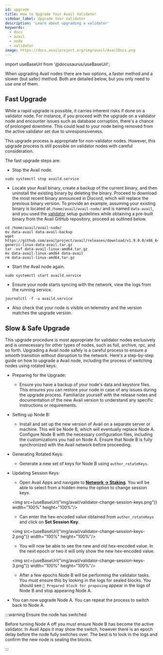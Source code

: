 ```yaml
---
id: upgrade
title: How to Upgrade Your Avail Validator
sidebar_label: Upgrade Your Validator
description: 'Learn about upgrading a validator'
keywords:
  - docs
  - avail
  - node
  - validator
image: https://docs.availproject.org/img/avail/AvailDocs.png
---
```


import useBaseUrl from '@docusaurus/useBaseUrl';

When upgrading Avail nodes there are two options, a faster method and a slower (but safer) method. Both are detailed below, but you only need to use one of them.

## Fast Upgrade

While a rapid upgrade is possible, it carries inherent risks if done on a validator node. For instance, if you proceed with the upgrade on a validator node and encounter issues such as database corruption, there's a chance of prolonged downtime. This could lead to your node being removed from the active validator set due to unresponsiveness.

This upgrade process is appropriate for non-validator nodes. However, this upgrade process is still possible on validator nodes with careful consideration.

The fast upgrade steps are:

- Stop the Avail node.

```
sudo systemctl stop availd.service
```

- Locate your Avail binary, create a backup of the current binary, and then uninstall the existing binary by deleting the binary. Proceed to download the most recent binary announced in Discord, which will replace the previous binary version.
  To provide an example, assuming your existing binary is located at `/home/avail/avail-node/` and is named `data-avail`, and you used the [validator](/category/run-a-validator-node/) setup guidelines while obtaining a pre-built binary from the Avail GitHub repository, proceed as outlined below.

```
cd /home/avail/avail-node/
mv data-avail data-avail-backup
wget https://github.com/availproject/avail/releases/download/v1.9.0.0/x86_64-generic-linux-data-avail.tar.gz
tar -xvf data-avail-linux-amd64.tar.gz
mv data-avail-linux-amd64 data-avail
rm data-avail-linux-amd64.tar.gz
```

- Start the Avail node again.

```
sudo systemctl start availd.service
```

- Ensure your node starts syncing with the network, view the logs from the running service.

```
journalctl -f -u availd.service
```

- Also check that your node is visible on telemetry and the version matches the upgrade version.

## Slow & Safe Upgrade

This upgrade procedure is most appropriate for validator nodes exclusively and is unnecessary for other types of nodes, such as full, archive, rpc, and so forth. Upgrading a Avail node safely is a careful process to ensure a smooth transition without disruption to the network. Here's a step-by-step guide on how to upgrade a Avail node,
including the process of switching nodes using rotated keys:

- Preparing for the Upgrade:

  - Ensure you have a backup of your node's data and keystore files. This ensures you can restore your node in case of any issues during the upgrade process.
    Familiarize yourself with the release notes and documentation of the new Avail version to understand any specific instructions or requirements.

- Setting up Node B:

  - Install and set up the new version of Avail on a separate server or machine. This will be Node B, which will eventually replace Node A. Configure Node B with the
    necessary configuration files, including the customizations you had on Node A. Ensure that Node B is fully synchronized with the Avail network before proceeding.

- Generating Rotated Keys:

  - Generate a new set of keys for Node B using `author_rotateKeys`.

- Updating Session Keys:

  - Open Avail Apps and navigate to [**Network &rarr; Staking**](https://testnet.avail.tools/#/staking/actions). You will be able to select from a hidden menu the option
    to change session keys.

  <img src={useBaseUrl("img/avail/validator-change-session-keys.png")} width="100%" height="100%"/>

  - Can enter the hex-encoded value obtained from `author_rotateKeys` and click on **Set Session Key**.

  <img src={useBaseUrl("img/avail/validator-change-session-keys-2.png")} width="100%" height="100%"/>

  - You will now be able to see the new and old hex-encoded value. In the next epoch or two it will only show the new hex-encoded
    value.

  <img src={useBaseUrl("img/avail/validator-change-session-keys-3.png")} width="100%" height="100%"/>

  - After a few epochs Node B will be performing the validator tasks. You must ensure this by looking in the logs for sealed blocks. You should see `🎁 Prepared block for proposing` appear
    in the logs of Node B and stop appearing Node A.

- You can now upgrade Node A. You can repeat the process to switch back to Node A.

:::warning Ensure the node has switched

Before turning Node A off you must ensure Node B has become the active validator. In Avail Apps it may show the switch, however there is an epoch delay before the node
fully switches over. The best is to look in the logs and confirm the new node is sealing the blocks.

:::
